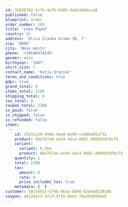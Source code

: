 ```yaml
---
id: fb836762-2cfb-4e7b-bd0b-9ab2a6b6aca8
published: false
blueprint: order
order_number: 165
title: 'Leon Papež'
country: SI
address: 'Ulica Slavka Gruma 36, 7'
zip: '8000'
city: 'Novo mesto'
phone: '+38640474544'
gender: male
birthyear: '1987'
shirt_size: l
contact_name: 'Katja Urajnar'
terms_and_conditions: true
gdpr: true
grand_total: 0
items_total: 2200
shipping_total: 0
tax_total: 0
coupon_total: 2200
is_paid: false
is_shipped: false
is_refunded: false
items:
  -
    id: 3543ca30-494b-4ae0-be99-ced8be05a73a
    product: 66e767a9-ee34-4dc4-8681-d09bb59f0cf5
    variant:
      variant: 6.5km
      product: 66e767a9-ee34-4dc4-8681-d09bb59f0cf5
    quantity: 1
    total: 2200
    tax:
      amount: 0
      rate: 0
      price_includes_tax: true
    metadata: {  }
customer: 58c54915-b746-4b3a-b460-82b4e0130180
coupon: d4c24a13-47c9-4755-8be5-79a2b68566a5
---
```

